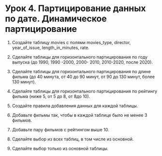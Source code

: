 # Урок 4. Партицирование данных по дате. Динамическое партицирование

1. Создайте таблицу movies с полями movies_type, director, year_of_issue, length_in_minutes, rate.

2. Сделайте таблицы для горизонтального партицирования по году выпуска (до 1990, 1990 -2000, 2000- 2010, 2010-2020, после 2020).

3. Сделайте таблицы для горизонтального партицирования по длине фильма (до 40 минута, от 40 до 90 минут, от 90 до 130 минут, более 130 минут).

4. Сделайте таблицы для горизонтального партицирования по рейтингу фильма (ниже 5, от 5 до 8, от 8до 10).

5. Создайте правила добавления данных для каждой таблицы.

6. Добавьте фильмы так, чтобы в каждой таблице было не менее 3 фильмов.

7. Добавьте пару фильмов с рейтингом выше 10.

8. Сделайте выбор из всех таблиц, в том числе из основной.

9. Сделайте выбор только из основной таблицы.